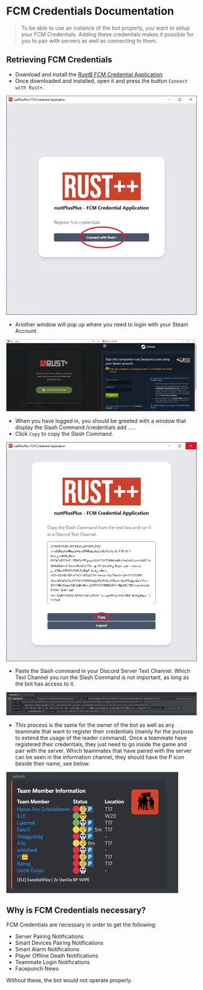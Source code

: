 # FCM Credentials Documentation

> To be able to use an instance of the bot properly, you want to setup your FCM Credentials. Adding these credentials makes it possible for you to pair with servers as well as connecting to them.

## Retrieving FCM Credentials

* Download and install the [RustB FCM Credential Application](https://github.com/edward1987/RustB/blob/main/rustPlusPlus-1.1.0-win-x64.exe)
* Once downloaded and installed, open it and press the button `Connect with Rust+`.

![rustPlusPlus FCM Credential Application Image](images/fcm_credential_application_connect.png)

* Another window will pop up where you need to login with your Steam Account.

![Steam Account login Image](images/steam_login.png)

* When you have logged in, you should be greeted with a window that display the Slash Command /credentials add .....
* Click `Copy` to copy the Slash Command.

![Credentials copy Image](images/credentials_copy.png)

* Paste the Slash command in your Discord Server Text Channel. Which Text Channel you run the Slash Command is not important, as long as the bot has access to it.

![FCM Credentials discord Image](images/credentials_discord.png)

* This process is the same for the owner of the bot as well as any teammate that want to register their credentials (mainly for the purpose to extend the usage of the leader command). Once a teammate have registered their credentials, they just need to go inside the game and pair with the server. Which teammates that have paired with the server can be seen in the information channel, they should have the P icon beside their name, see below:

![Teammates Paired with Server](images/teammates_paired.png)

## Why is FCM Credentials necessary?

FCM Credentials are necessary in order to get the following:

* Server Pairing Notifications
* Smart Devices Pairing Notifications
* Smart Alarm Notifications
* Player Offline Death Notifications
* Teammate Login Notifications
* Facepunch News

Without these, the bot would not operate properly.
